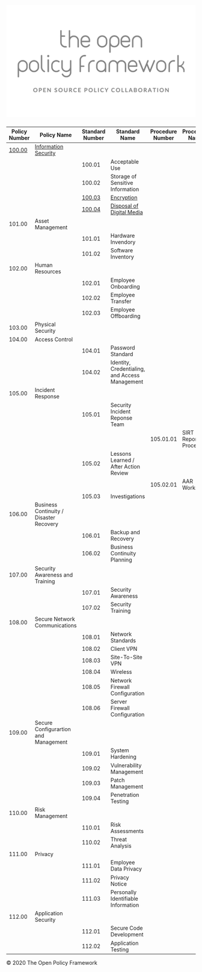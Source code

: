 ![The Open Policy Framework](/images/header.png)
================================================

| Policy Number    | Policy Name                             | Standard Number  | Standard Name                                  | Procedure Number | Procedure Name         | Appendix Number | Appendix Name |
| ---------------  | --------------------------------------- | ---------------- | ---------------------------------------------- | ---------------- | ---------------------- | --------------- | ------------- |
| [100.00][100.00] | [Information Security][100.00]          |                  |                                                |                  |                        |                 |               |
|                  |                                         | 100.01           | Acceptable Use                                 |                  |                        |                 |               |
|                  |                                         | 100.02           | Storage of Sensitive Information               |                  |                        |                 |               |
|                  |                                         | [100.03][100.03] | [Encryption][100.03]                           |                  |                        |                 |               |
|                  |                                         | [100.04][100.04] | [Disposal of Digital Media][100.04]            |                  |                        |                 |               |
| 101.00           | Asset Management                        |                  |                                                |                  |                        |                 |               |
|                  |                                         | 101.01           | Hardware Invendory                             |                  |                        |                 |               |
|                  |                                         | 101.02           | Software Inventory                             |                  |                        |                 |               |
| 102.00           | Human Resources                         |                  |                                                |                  |                        |                 |               |
|                  |                                         | 102.01           | Employee Onboarding                            |                  |                        |                 |               |
|                  |                                         | 102.02           | Employee Transfer                              |                  |                        |                 |               |
|                  |                                         | 102.03           | Employee Offboarding                           |                  |                        |                 |               |
| 103.00           | Physical Security                       |                  |                                                |                  |                        |                 |               |
| 104.00           | Access Control                          |                  |                                                |                  |                        |                 |               |
|                  |                                         | 104.01           | Password Standard                              |                  |                        |                 |               |
|                  |                                         | 104.02           | Identity, Credentialing, and Access Management |                  |                        |                 |               |
| 105.00           | Incident Response                       |                  |                                                |                  |                        |                 |               |
|                  |                                         | 105.01           | Security Incident Reponse Team                 |                  |                        |                 |               |
|                  |                                         |                  |                                                | 105.01.01        | SIRT Reponse Procedure |                 |               |
|                  |                                         | 105.02           | Lessons Learned / After Action Review          |                  |                        |                 |               |
|                  |                                         |                  |                                                | 105.02.01        | AAR Worksheet          |                 |               |
|                  |                                         | 105.03           | Investigations                                 |                  |                        |                 |               |
| 106.00           | Business Continuity / Disaster Recovery |                  |                                                |                  |                        |                 |               |
|                  |                                         | 106.01           | Backup and Recovery                            |                  |                        |                 |               |
|                  |                                         | 106.02           | Business Continuity Planning                   |                  |                        |                 |               |
| 107.00           | Security Awareness and Training         |                  |                                                |                  |                        |                 |               |
|                  |                                         | 107.01           | Security Awareness                             |                  |                        |                 |               |
|                  |                                         | 107.02           | Security Training                              |                  |                        |                 |               |
| 108.00           | Secure Network Communications           |                  |                                                |                  |                        |                 |               |
|                  |                                         | 108.01           | Network Standards                              |                  |                        |                 |               |
|                  |                                         | 108.02           | Client VPN                                     |                  |                        |                 |               |
|                  |                                         | 108.03           | Site-To-Site VPN                               |                  |                        |                 |               |
|                  |                                         | 108.04           | Wireless                                       |                  |                        |                 |               |
|                  |                                         | 108.05           | Network Firewall Configuration                 |                  |                        |                 |               |
|                  |                                         | 108.06           | Server Firewall Configuration                  |                  |                        |                 |               |
| 109.00           | Secure Configurartion and Management    |                  |                                                |                  |                        |                 |               |
|                  |                                         | 109.01           | System Hardening                               |                  |                        |                 |               |
|                  |                                         | 109.02           | Vulnerability Management                       |                  |                        |                 |               |
|                  |                                         | 109.03           | Patch Management                               |                  |                        |                 |               |
|                  |                                         | 109.04           | Penetration Testing                            |                  |                        |                 |               |
| 110.00           | Risk Management                         |                  |                                                |                  |                        |                 |               |
|                  |                                         | 110.01           | Risk Assessments                               |                  |                        |                 |               |
|                  |                                         | 110.02           | Threat Analysis                                |                  |                        |                 |               |
| 111.00           | Privacy                                 |                  |                                                |                  |                        |                 |               |
|                  |                                         | 111.01           | Employee Data Privacy                          |                  |                        |                 |               |
|                  |                                         | 111.02           | Privacy Notice                                 |                  |                        |                 |               |
|                  |                                         | 111.03           | Personally Identifiable Information            |                  |                        |                 |               |
| 112.00           | Application Security                    |                  |                                                |                  |                        |                 |               |
|                  |                                         | 112.01           | Secure Code Development                        |                  |                        |                 |               |
|                  |                                         | 112.02           | Application Testing                            |                  |                        |                 |               |

<div class='footer'>
  &copy; 2020 The Open Policy Framework </br>
</div>

[100.00]: /100/policy/100.00-information-security.md
[100.03]: /100/standards/100.03-encryption.md
[100.04]: /100/standards/100.04-disposal-of-electronic-media.md